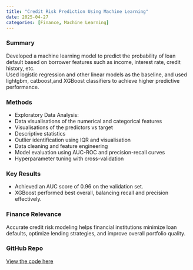 ```yaml
---
title: "Credit Risk Prediction Using Machine Learning"
date: 2025-04-27
categories: [Finance, Machine Learning]
---
```


### Summary
Developed a machine learning model to predict the probability of loan default based on borrower features such as income, interest rate, credit history, etc.  
Used logistic regression and other linear models as the baseline, and used lightgbm, catboost,and XGBoost classifiers to achieve higher predictive performance.

### Methods
- Exploratory Data Analysis:
 - Data visualisations of the numerical and categorical features
 - Visualisations of the predictors vs target
- Descriptive statistics
- Outlier identification using IQR and visualisation
- Data cleaning and feature engineering
- Model evaluation using AUC-ROC and precision-recall curves
- Hyperparameter tuning with cross-validation

### Key Results
- Achieved an AUC score of 0.96 on the validation set.
- XGBoost performed best overall, balancing recall and precision effectively.

### Finance Relevance
Accurate credit risk modeling helps financial institutions minimize loan defaults, optimize lending strategies, and improve overall portfolio quality.

### GitHub Repo
[View the code here](https://github.com/kgiannako/credit_risk_modelling) <!-- Replace with your repo link -->
